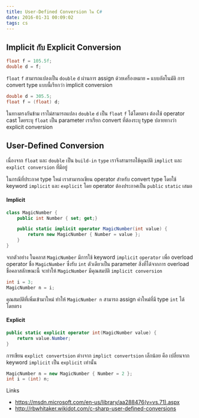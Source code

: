 ```yaml
---
title: User-Defined Conversion ใน C#
date: 2016-01-31 00:09:02
tags: cs
---
```


## Implicit กับ Explicit Conversion

```csharp
float f = 105.5f;
double d = f;
```

`float` `f` สามารถแปลงเป็น `double` `d` ผ่านการ assign ด้วยเครื่องหมาย `=` แบบอัตโนมัติ การ convert type แบบนี้เรียกว่า implicit conversion

```csharp
double d = 305.5;
float f = (float) d;
```

ในทางตรงกันข้าม เราไม่สามารถแปลง `double` `d` เป็น `float` `f` ได้โดยตรง ต้องใช้ operator cast โดยระบุ `float` เป็น parameter เราเรียก convert ที่ต้องระบุ type ปลายทางว่า explicit conversion

## User-Defined Conversion

เนื่องจาก `float` และ `double` เป็น `build-in` `type` เราจึงสามารถใช้คุณบัติ `implict` และ `explict conversion` ที่มีอยู่

ในกรณีที่ประกาศ type ใหม่ เราสามารถเขียน operator สำหรับ convert type โดยใช้ keyword `implicit` และ `explicit` โดย operator ต้องประกาศเป็น `public` `static` เสมอ

#### Implicit

```csharp
class MagicNumber {
    public int Number { set; get;}

    public static implicit operator MagicNumber(int value) {
        return new MagicNumber { Number = value };
    }
}
```

จากตัวอย่าง ในคลาส `MagicNumber` มีการใช้ keyword `implicit` `operator` เพื่อ overload operator ชื่อ `MagicNumber` ซึ่งรับ `int` ตัวเดียวเป็น parameter สิ่งที่ได้จากการ overload ชื่อคลาสลักษณะนี้ จะทำให้ `MagicNumber` มีคุณสมบัติ `implicit conversion`

```csharp
int i = 3;
MagicNumber n = i;
```

คุณสมบัติที่เพิ่มเข้ามาใหม่ ทำให้ `MagicNumber n` สามารถ assign ค่าใหม่ที่มี type `int` ได้โดยตรง

#### Explicit

```csharp
public static explicit operator int(MagicNumber value) {
    return value.Number;
}
```

การเขียน `explict convertsion` ต่างจาก `implict convertsion` เล็กน้อย คือ เปลี่ยนจาก keyword `implicit` เป็น `explicit` เท่านั้น

```csharp
MagicNumber n = new MagicNumber { Number = 2 };
int i = (int) n;
```

Links

- https://msdn.microsoft.com/en-us/library/aa288476(v=vs.71).aspx
- http://rbwhitaker.wikidot.com/c-sharp-user-defined-conversions
